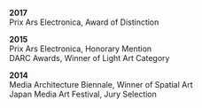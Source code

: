 **2017**  
Prix Ars Electronica, Award of Distinction

**2015**  
Prix Ars Electronica, Honorary Mention  
DARC Awards, Winner of Light Art Category

**2014**  
Media Architecture Biennale, Winner of Spatial Art  
Japan Media Art Festival, Jury Selection